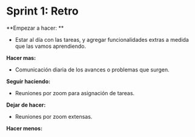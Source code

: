 # Sprint 1: Retro

**Empezar a hacer: ** 

- Estar al día con las tareas, y agregar funcionalidades extras a medida que las vamos aprendiendo.


**Hacer mas:**

- Comunicación diaria de los avances o problemas que surgen.

**Seguir haciendo:**

- Reuniones por zoom para asignación de tareas.

**Dejar de hacer:**

- Reuniones por zoom extensas. 

**Hacer menos:**
